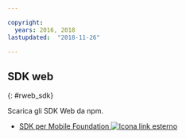 ```yaml
---

copyright:
  years: 2016, 2018
lastupdated:  "2018-11-26"

---
```


##	SDK web
{: #rweb_sdk}

Scarica gli SDK Web da npm.

* [SDK per Mobile Foundation ![Icona link esterno](../../icons/launch-glyph.svg "Icona link esterno")](https://www.npmjs.com/package/ibm-mfp-web-sdk)

